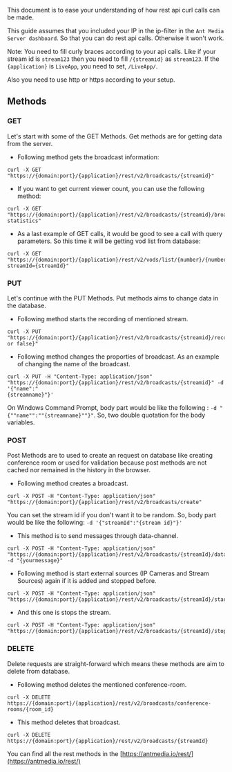 This document is to ease your understanding of how rest api curl  calls can be made. 

This guide assumes that you included your IP in the ip-filter in the `Ant Media Server dashboard`. So that you can do rest api calls. Otherwise it won't work.

Note: You need to fill curly braces according to your api calls. Like if your stream id is `stream123` then you need to fill `/{streamid}` as `stream123`. If the `{application}` is `LiveApp`, you need to set, `/LiveApp/`. 

Also you need to use http or https according to your setup.


## Methods

### GET
Let's start with some of the GET Methods. Get methods are for getting data from the server.

* Following method gets the broadcast information:
```
curl -X GET "https://{domain:port}/{application}/rest/v2/broadcasts/{streamid}"
```

* If you want to get current viewer count, you can use the following method:
```
curl -X GET "https://{domain:port}/{application}/rest/v2/broadcasts/{streamid}/broadcast-statistics"
```
* As a last example of GET calls, it would be good to see a call with query parameters. So this time it will be getting vod list from database:
```
curl -X GET "https://{domain:port}/{application}/rest/v2/vods/list/{number}/{number}?streamId={streamId}"
```
### PUT
Let's continue with the PUT Methods. Put methods aims to change data in the database.
* Following method starts the recording of mentioned stream.
```
curl -X PUT "https://{domain:port}/{application}/rest/v2/broadcasts/{streamid}/recording/{true or false}"
```

* Following method changes the proporties of broadcast. As an example of changing the name of the broadcast.

```
curl -X PUT -H "Content-Type: application/json" "https://{domain:port}/{application}/rest/v2/broadcasts/{streamid}" -d '{"name":"
{streamname}"}'

```

On  Windows Command Prompt, body part would be like the following : `-d "{""name"":""{streamname}""}"`. So, two double quotation for the body variables.
### POST
Post Methods are to used to create an request on database like creating conference room or used for validation because post methods are not cached nor remained in the history in the browser.

* Following method creates a broadcast.
```
curl -X POST -H "Content-Type: application/json" "https://{domain:port}/{application}/rest/v2/broadcasts/create"
```
You can set the stream id if you don't want it to be random. So,  body part would be like the following: `-d '{"streamId":"{stream id}"}'`

* This method is to send messages through data-channel.
```
curl -X POST -H "Content-Type: application/json" "https://{domain:port}/{application}/rest/v2/broadcasts/{streamId}/data" -d "{yourmessage}"
```
* Following method is start external sources (IP Cameras and Stream Sources) again if it is added and stopped before.
```
curl -X POST -H "Content-Type: application/json" "https://{domain:port}/{application}/rest/v2/broadcasts/{streamId}/start"
```
* And this one is stops the stream.
```
curl -X POST -H "Content-Type: application/json" "https://{domain:port}/{application}/rest/v2/broadcasts/{streamId}/stop"
```
### DELETE
Delete requests are straight-forward which means these methods are aim to delete from database.

* Following method deletes the mentioned conference-room.
```
curl -X DELETE https://{domain:port}/{application}/rest/v2/broadcasts/conference-rooms/{room_id}
```
* This method deletes that broadcast.
```
curl -X DELETE https://{domain:port}/{application}/rest/v2/broadcasts/{streamId}
```

You can find all the rest methods in the [https://antmedia.io/rest/](https://antmedia.io/rest/)